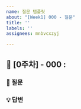 ```yaml
---
name: 질문 템플릿
about: "[Week1] 000 - 질문"
title: ''
labels: ''
assignees: mnbvcxzyj

---
```


## 🚨 [0주차] - 000 : 

### 📖 질문 


### 💡 답변

